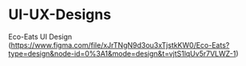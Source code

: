 # UI-UX-Designs

Eco-Eats UI Design (https://www.figma.com/file/xJrTNgN9d3ou3xTjstkKW0/Eco-Eats?type=design&node-id=0%3A1&mode=design&t=vjtS1lqUv5r7VLWZ-1)
